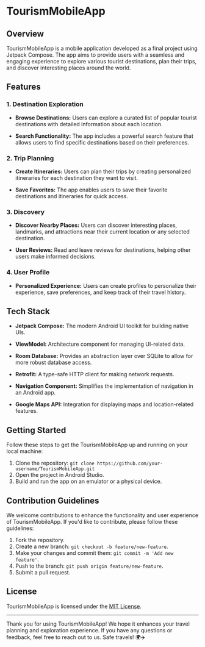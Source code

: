 # TourismMobileApp

## Overview

TourismMobileApp is a mobile application developed as a final project using Jetpack Compose. The app aims to provide users with a seamless and engaging experience to explore various tourist destinations, plan their trips, and discover interesting places around the world.

## Features

### 1. Destination Exploration

- **Browse Destinations:** Users can explore a curated list of popular tourist destinations with detailed information about each location.

- **Search Functionality:** The app includes a powerful search feature that allows users to find specific destinations based on their preferences.

### 2. Trip Planning

- **Create Itineraries:** Users can plan their trips by creating personalized itineraries for each destination they want to visit.

- **Save Favorites:** The app enables users to save their favorite destinations and itineraries for quick access.

### 3. Discovery

- **Discover Nearby Places:** Users can discover interesting places, landmarks, and attractions near their current location or any selected destination.

- **User Reviews:** Read and leave reviews for destinations, helping other users make informed decisions.

### 4. User Profile

- **Personalized Experience:** Users can create profiles to personalize their experience, save preferences, and keep track of their travel history.

## Tech Stack

- **Jetpack Compose:** The modern Android UI toolkit for building native UIs.

- **ViewModel:** Architecture component for managing UI-related data.

- **Room Database:** Provides an abstraction layer over SQLite to allow for more robust database access.

- **Retrofit:** A type-safe HTTP client for making network requests.

- **Navigation Component:** Simplifies the implementation of navigation in an Android app.

- **Google Maps API:** Integration for displaying maps and location-related features.

## Getting Started

Follow these steps to get the TourismMobileApp up and running on your local machine:

1. Clone the repository: `git clone https://github.com/your-username/TourismMobileApp.git`
2. Open the project in Android Studio.
3. Build and run the app on an emulator or a physical device.

## Contribution Guidelines

We welcome contributions to enhance the functionality and user experience of TourismMobileApp. If you'd like to contribute, please follow these guidelines:

1. Fork the repository.
2. Create a new branch: `git checkout -b feature/new-feature`.
3. Make your changes and commit them: `git commit -m 'Add new feature'`.
4. Push to the branch: `git push origin feature/new-feature`.
5. Submit a pull request.

## License

TourismMobileApp is licensed under the [MIT License](LICENSE).

---

Thank you for using TourismMobileApp! We hope it enhances your travel planning and exploration experience. If you have any questions or feedback, feel free to reach out to us. Safe travels! 🌍✈️
